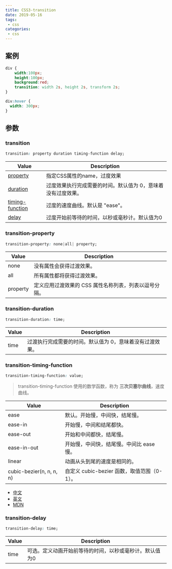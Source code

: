 ```yaml
---
title: CSS3-transition
date: 2019-05-16
tags:
 - css    
categories: 
 - css
---
```


## 案例

```css
div {
	width:100px;
	height:100px;
	background:red;
	transition: width 2s, height 2s, transform 2s;
}

div:hover {
  width: 300px;
}
```

## 参数

### transition

```css
transition: property duration timing-function delay;
```

|Value|Description|
|-|-|
|[property](#transition-property)|指定CSS属性的name，过度效果|
|[duration](#transition-duration)|过度效果执行完成需要的时间。默认值为 0，意味着没有过度效果。|
|[timing-function](#transition-timing-function)|过度的速度曲线。默认是 "ease"。|
|[delay](#transition-delay)|过度开始前等待的时间，以秒或毫秒计。默认值为0|

### transition-property

```css
transition-property: none|all| property;
```

|Value|Description|
|-|-|
|none|没有属性会获得过渡效果。|
|all|所有属性都将获得过渡效果。|
|property|定义应用过渡效果的 CSS 属性名称列表，列表以逗号分隔。|

### transition-duration

```css
transition-duration: time;
```

|Value|Description|
|-|-|
|time|过渡执行完成需要的时间。默认值为 0，意味着没有过渡效果。|

### transition-timing-function

```css
transition-timing-function: value;
```

> transition-timing-function 使用的数学函数，称为 **三次贝塞尔曲线**，速度曲线。

|Value|Description|
|-|-|
|ease|默认。开始慢，中间快，结尾慢。|
|ease-in|开始慢，中间和结尾都快。|
|ease-out|开始和中间都快，结尾慢。|
|ease-in-out|开始慢，中间快，结尾慢。中间比 ease 慢。|
|linear|动画从头到尾的速度是相同的。|
|cubic-bezier(n, n, n, n)|自定义 cubic-bezier 函数，取值范围（0-1）。|

- [中文](http://yisibl.github.io/cubic-bezier)
- [英文](https://cubic-bezier.com/)
- [MDN](https://developer.mozilla.org/zh-CN/docs/Web/CSS/timing-function)

### transition-delay

```css
transition-delay: time;
```

|Value|Description|
|-|-|
|time|可选。定义动画开始前等待的时间，以秒或毫秒计。默认值为0|

